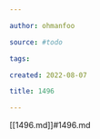 ```yaml
---

author: ohmanfoo

source: #todo

tags: 

created: 2022-08-07

title: 1496

---
```

[[1496.md]]#1496.md